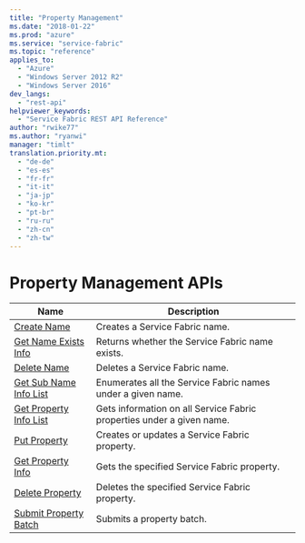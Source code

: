 ```yaml
---
title: "Property Management"
ms.date: "2018-01-22"
ms.prod: "azure"
ms.service: "service-fabric"
ms.topic: "reference"
applies_to: 
  - "Azure"
  - "Windows Server 2012 R2"
  - "Windows Server 2016"
dev_langs: 
  - "rest-api"
helpviewer_keywords: 
  - "Service Fabric REST API Reference"
author: "rwike77"
ms.author: "ryanwi"
manager: "timlt"
translation.priority.mt: 
  - "de-de"
  - "es-es"
  - "fr-fr"
  - "it-it"
  - "ja-jp"
  - "ko-kr"
  - "pt-br"
  - "ru-ru"
  - "zh-cn"
  - "zh-tw"
---
```

# Property Management APIs

| Name | Description |
| --- | --- |
| [Create Name](sfclient-v61-api-createname.md) | Creates a Service Fabric name.<br/> |
| [Get Name Exists Info](sfclient-v61-api-getnameexistsinfo.md) | Returns whether the Service Fabric name exists.<br/> |
| [Delete Name](sfclient-v61-api-deletename.md) | Deletes a Service Fabric name.<br/> |
| [Get Sub Name Info List](sfclient-v61-api-getsubnameinfolist.md) | Enumerates all the Service Fabric names under a given name.<br/> |
| [Get Property Info List](sfclient-v61-api-getpropertyinfolist.md) | Gets information on all Service Fabric properties under a given name.<br/> |
| [Put Property](sfclient-v61-api-putproperty.md) | Creates or updates a Service Fabric property.<br/> |
| [Get Property Info](sfclient-v61-api-getpropertyinfo.md) | Gets the specified Service Fabric property.<br/> |
| [Delete Property](sfclient-v61-api-deleteproperty.md) | Deletes the specified Service Fabric property.<br/> |
| [Submit Property Batch](sfclient-v61-api-submitpropertybatch.md) | Submits a property batch.<br/> |

